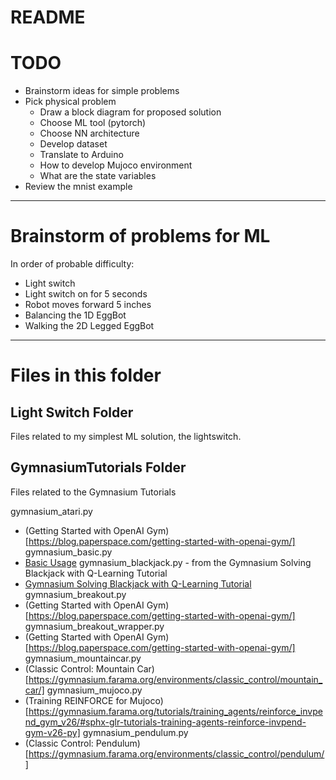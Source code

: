# README

# TODO
* Brainstorm ideas for simple problems
* Pick physical problem
  * Draw a block diagram for proposed solution
  * Choose ML tool (pytorch)
  * Choose NN architecture
  * Develop dataset
  * Translate to Arduino
  * How to develop Mujoco environment
  * What are the state variables
* Review the mnist example

---

# Brainstorm of problems for ML
In order of probable difficulty:
* Light switch
* Light switch on for 5 seconds
* Robot moves forward 5 inches
* Balancing the 1D EggBot
* Walking the 2D Legged EggBot

---

# Files in this folder

## Light Switch Folder

Files related to my simplest ML solution, the lightswitch.

## GymnasiumTutorials Folder

Files related to the Gymnasium Tutorials

gymnasium_atari.py
* (Getting Started with OpenAI Gym)[https://blog.paperspace.com/getting-started-with-openai-gym/]
gymnasium_basic.py
* [Basic Usage](https://gymnasium.farama.org/content/basic_usage/)
gymnasium_blackjack.py - from the Gymnasium Solving Blackjack with Q-Learning Tutorial
* [Gymnasium Solving Blackjack with Q-Learning Tutorial](https://gymnasium.farama.org/tutorials/training_agents/blackjack_tutorial/#sphx-glr-tutorials-training-agents-blackjack-tutorial-py)
gymnasium_breakout.py
* (Getting Started with OpenAI Gym)[https://blog.paperspace.com/getting-started-with-openai-gym/]
gymnasium_breakout_wrapper.py
* (Getting Started with OpenAI Gym)[https://blog.paperspace.com/getting-started-with-openai-gym/]
gymnasium_mountaincar.py
* (Classic Control: Mountain Car)[https://gymnasium.farama.org/environments/classic_control/mountain_car/]
gymnasium_mujoco.py
* (Training REINFORCE for Mujoco)[https://gymnasium.farama.org/tutorials/training_agents/reinforce_invpend_gym_v26/#sphx-glr-tutorials-training-agents-reinforce-invpend-gym-v26-py]
gymnasium_pendulum.py
* (Classic Control: Pendulum)[https://gymnasium.farama.org/environments/classic_control/pendulum/]


